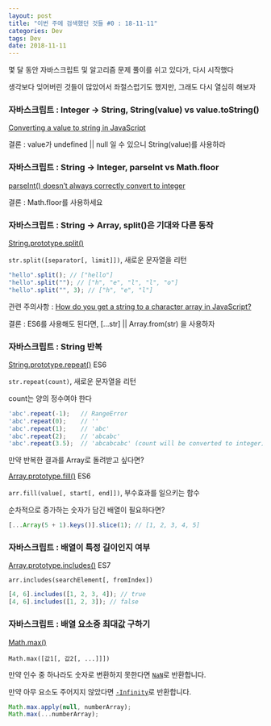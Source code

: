 ```yaml
---
layout: post
title: "이번 주에 검색했던 것들 #0 : 18-11-11"
categories: Dev
tags: Dev
date: 2018-11-11
---
```


몇 달 동안 자바스크립트 및 알고리즘 문제 풀이를 쉬고 있다가, 다시 시작했다

생각보다 잊어버린 것들이 많았어서 좌절스럽기도 했지만, 그래도 다시 열심히 해보자



### 자바스크립트 : Integer -> String, String(value) vs value.toString()

[Converting a value to string in JavaScript](http://2ality.com/2012/03/converting-to-string.html)

결론 : value가 undefined || null 일 수 있으니 String(value)를 사용하라



### 자바스크립트 : String -> Integer, parseInt vs Math.floor

[parseInt() doesn’t always correctly convert to integer](http://2ality.com/2013/01/parseint.html)

결론 : Math.floor를 사용하세요



### 자바스크립트 : String -> Array, split()은 기대와 다른 동작

[String.prototype.split()](https://developer.mozilla.org/en-US/docs/Web/JavaScript/Reference/Global_Objects/String/split)

`str.split([separator[, limit]])`, 새로운 문자열을 리턴

```javascript
"hello".split(); // ["hello"]
"hello".split(""); // ["h", "e", "l", "l", "o"]
"hello".split("", 3); // ["h", "e", "l"]
```

관련 주의사항 : [How do you get a string to a character array in JavaScript?](https://stackoverflow.com/a/34717402)

결론 : ES6를 사용해도 된다면, [...str] || Array.from(str) 을 사용하자



### 자바스크립트 : String 반복

[String.prototype.repeat()](https://developer.mozilla.org/ko/docs/Web/JavaScript/Reference/Global_Objects/String/repeat) ES6

`str.repeat(count)`, 새로운 문자열을 리턴

count는 양의 정수여야 한다

```javascript
'abc'.repeat(-1);   // RangeError
'abc'.repeat(0);    // ''
'abc'.repeat(1);    // 'abc'
'abc'.repeat(2);    // 'abcabc'
'abc'.repeat(3.5);  // 'abcabcabc' (count will be converted to integer)
```



만약 반복한 결과를 Array로 돌려받고 싶다면?

[Array.prototype.fill()](https://developer.mozilla.org/en-US/docs/Web/JavaScript/Reference/Global_Objects/Array/fill) ES6

`arr.fill(value[, start[, end]])`, 부수효과를 일으키는 함수



순차적으로 증가하는 숫자가 담긴 배열이 필요하다면?

```javascript
[...Array(5 + 1).keys()].slice(1); // [1, 2, 3, 4, 5]
```



### 자바스크립트 : 배열이 특정 길이인지 여부

[Array.prototype.includes()](https://developer.mozilla.org/ko/docs/Web/JavaScript/Reference/Global_Objects/Array/includes) ES7

`arr.includes(searchElement[, fromIndex])`

```javascript
[4, 6].includes([1, 2, 3, 4]); // true
[4, 6].includes([1, 2, 3]); // false
```



### 자바스크립트 : 배열 요소중 최대값 구하기

[Math.max()](https://developer.mozilla.org/ko/docs/Web/JavaScript/Reference/Global_Objects/Math/max)

`Math.max([값1[, 값2[, ...]]])`

만약 인수 중 하나라도 숫자로 변환하지 못한다면 [`NaN`](https://developer.mozilla.org/ko/docs/Web/JavaScript/Reference/Global_Objects/NaN)로 반환합니다.

만약 아무 요소도 주어지지 않았다면 [`-Infinity`](https://developer.mozilla.org/ko/docs/Web/JavaScript/Reference/-Infinity)로 반환합니다.

```javascript
Math.max.apply(null, numberArray);
Math.max(...numberArray);
```

